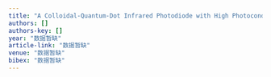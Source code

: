 ```yaml
---
title: "A Colloidal‐Quantum‐Dot Infrared Photodiode with High Photoconductive Gain"
authors: []
authors-key: []
year: "数据暂缺"
article-link: "数据暂缺"
venue: "数据暂缺"
bibex: "数据暂缺"
---
```

